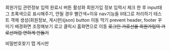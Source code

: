 회원가입 관련정보 입력 완료시 버튼 활성화
회원가입 정보 입력시 체크 한 후 input태그 초록색으로 표시해주기, 안될 경우 빨간색+이유
nav기능들 li태그로 처리하기
테스트 객체 생성(회원정보, 게시판)(json)
button 이동 막기 prevent
header, footer 꾸미기
배경화면 조정해보기
로고 클릭시 홈화면으로 이동
~~로그인 가로선을 회원가입의 가로선처럼 연하게 만들기~~

비밀번호찾기
맵
게시판
